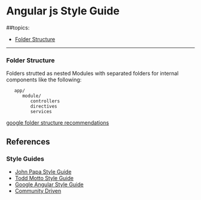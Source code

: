 # Angular js Style Guide

##topics:
- [Folder Structure](#folder-structure)


___

### Folder Structure
Folders strutted as nested Modules with separated folders for internal components like the following:
```
   app/
      module/
         controllers
         directives
         services
```
[google folder structure recommendations](https://docs.google.com/document/d/1XXMvReO8-Awi1EZXAXS4PzDzdNvV6pGcuaF4Q9821Es/pub)

## References

### Style Guides
- [John Papa Style Guide](https://github.com/johnpapa/angular-styleguide/blob/master/a1/README.md)
- [Todd Motto Style Guide](https://github.com/toddmotto/angular-styleguide)
- [Google Angular Style Guide](https://google.github.io/styleguide/angularjs-google-style.html)
- [Community Driven](https://github.com/mgechev/angularjs-style-guide)
